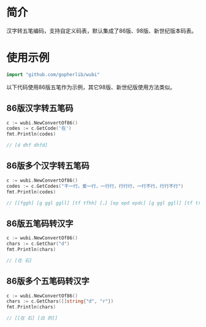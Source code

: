# 简介

汉字转五笔编码，支持自定义码表，默认集成了86版、98版、新世纪版本码表。

# 使用示例

```go
import "github.com/gopherlib/wubi"
```

以下代码使用86版五笔作为示例，其它98版、新世纪版使用方法类似。

## 86版汉字转五笔码
```go
c := wubi.NewConvertOf86()
codes := c.GetCode('在')
fmt.Println(codes) 

// [d dhf dhfd]
```

## 86版多个汉字转五笔码
```go
c := wubi.NewConvertOf86()
codes := c.GetCodes("干一行，爱一行，一行行，行行行，一行不行，行行不行")
fmt.Println(codes) 

// [[fggh] [g ggl ggll] [tf tfhh] [，] [ep epd epdc] [g ggl ggll] [tf tfhh] [，] [g ggl ggll] [tf tfhh] [tf tfhh] [，] [tf tfhh] [tf tfhh] [tf tfhh] [，] [g ggl ggll] [tf tfhh] [i gi gii] [tf tfhh] [，] [tf tfhh] [tf tfhh] [i gi gii] [tf tfhh]]
```

## 86版五笔码转汉字

```go
c := wubi.NewConvertOf86()
chars := c.GetChar("d")
fmt.Println(chars) 

// [在 石]
```

## 86版多个五笔码转汉字

```go
c := wubi.NewConvertOf86()
chars := c.GetChars([]string{"d", "r"})
fmt.Println(chars) 

// [[在 石] [白 的]]
```
